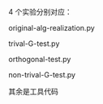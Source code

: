 4 个实验分别对应：

original-alg-realization.py

trival-G-test.py

orthogonal-test.py

non-trival-G-test.py

其余是工具代码
